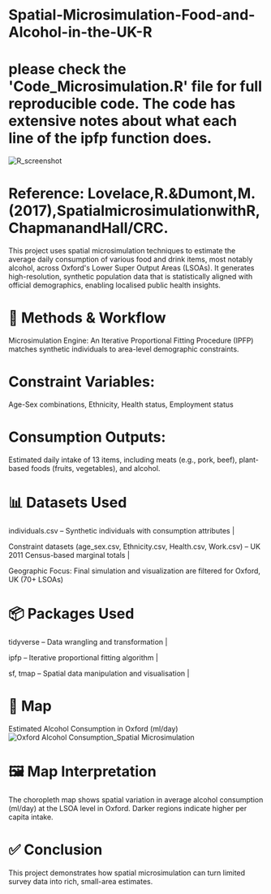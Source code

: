 # Spatial-Microsimulation-Food-and-Alcohol-in-the-UK-R
# please check the 'Code_Microsimulation.R' file for full reproducible code. The code has extensive notes about what each line of the ipfp function does.
![R_screenshot](https://github.com/user-attachments/assets/72d90b91-83a6-4a3c-ad57-192f438bbfa6)

# Reference: Lovelace,R.&Dumont,M.(2017),SpatialmicrosimulationwithR,ChapmanandHall/CRC.

This project uses spatial microsimulation techniques to estimate the average daily consumption of various food and drink items, most notably alcohol, across Oxford's Lower Super Output Areas (LSOAs). It generates high-resolution, synthetic population data that is statistically aligned with official demographics, enabling localised public health insights.

# 🔧 Methods & Workflow
Microsimulation Engine: An Iterative Proportional Fitting Procedure (IPFP) matches synthetic individuals to area-level demographic constraints.

# Constraint Variables:
Age-Sex combinations, Ethnicity, Health status, Employment status

# Consumption Outputs:

Estimated daily intake of 13 items, including meats (e.g., pork, beef), plant-based foods (fruits, vegetables), and alcohol.

# 📊 Datasets Used

individuals.csv – Synthetic individuals with consumption attributes | 

Constraint datasets (age_sex.csv, Ethnicity.csv, Health.csv, Work.csv) – UK 2011 Census-based marginal totals | 

Geographic Focus: Final simulation and visualization are filtered for Oxford, UK (70+ LSOAs)

# 📦 Packages Used

tidyverse – Data wrangling and transformation | 

ipfp – Iterative proportional fitting algorithm | 

sf, tmap – Spatial data manipulation and visualisation | 

# 📍 Map
Estimated Alcohol Consumption in Oxford (ml/day)
![Oxford Alcohol Consumption_Spatial Microsimulation](https://github.com/user-attachments/assets/02846ad3-f02c-4481-92ed-8dc06c7861bd)

# 🖼️ Map Interpretation
The choropleth map shows spatial variation in average alcohol consumption (ml/day) at the LSOA level in Oxford. Darker regions indicate higher per capita intake.

# ✅ Conclusion
This project demonstrates how spatial microsimulation can turn limited survey data into rich, small-area estimates.
